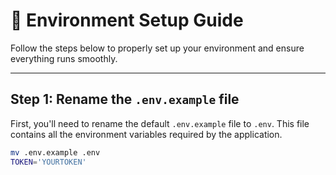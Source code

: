 # 🔧 Environment Setup Guide

Follow the steps below to properly set up your environment and ensure everything runs smoothly.

---

## Step 1: Rename the `.env.example` file

First, you'll need to rename the default `.env.example` file to `.env`. This file contains all the environment variables required by the application.

```bash
mv .env.example .env
TOKEN='YOURTOKEN'
```

